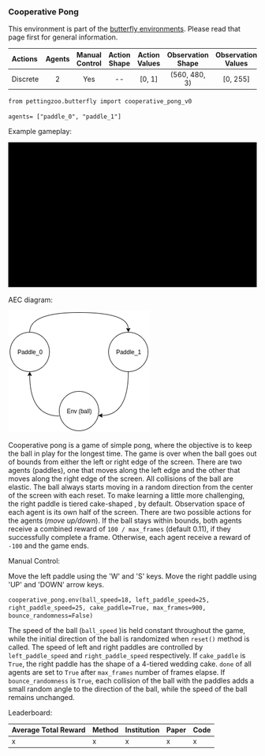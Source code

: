 
### Cooperative Pong

This environment is part of the [butterfly environments](butterfly). Please read that page first for general information.

| Actions  | Agents | Manual Control | Action Shape | Action Values | Observation Shape | Observation Values | Num States |
|:---------|:------:|:--------------:|:------------:|:-------------:|:-----------------:|:------------------:|:----------:|
| Discrete | 2      | Yes            |      --      |   [0, 1]      |  (560, 480, 3)    |   [0, 255]         | ?          |

`from pettingzoo.butterfly import cooperative_pong_v0`

`agents= ["paddle_0", "paddle_1"]`

Example gameplay:

![](docs/butterfly/butterfly_cooperative_pong.gif)

AEC diagram:

![](cooperative_pong_aec.png)

Cooperative pong is a game of simple pong, where the objective is to keep the ball in play for the longest time. The game is over when the ball goes out of bounds from either the left or right edge of the screen. There are two agents (paddles), one that moves along the left edge and the other that moves along the right edge of the screen. All collisions of the ball are elastic. The ball always starts moving in a random direction from the center of the screen with each reset. To make learning a little more challenging, the right paddle is tiered cake-shaped , by default. Observation space of each agent is its own half of the screen. There are two possible actions for the agents (_move up/down_). If the ball stays within bounds, both agents receive a combined reward of `100 / max_frames` (default 0.11), if they successfully complete a frame. Otherwise, each agent receive a reward of `-100` and the game ends.


Manual Control:

Move the left paddle using the 'W' and 'S' keys. Move the right paddle using 'UP' and 'DOWN' arrow keys.

```
cooperative_pong.env(ball_speed=18, left_paddle_speed=25,
right_paddle_speed=25, cake_paddle=True, max_frames=900, bounce_randomness=False)
```

The speed of the ball (`ball_speed` )is held constant throughout the game, while the initial direction of the ball is randomized when `reset()` method is called. The speed of left and right paddles are controlled by `left_paddle_speed` and `right_paddle_speed` respectively. If `cake_paddle` is `True`, the right paddle has the shape of a 4-tiered wedding cake. `done` of all agents are set to `True` after `max_frames` number of frames elapse. If `bounce_randomness` is `True`, each collision of the ball with the paddles adds a small random angle to the direction of the ball, while the speed of the ball remains unchanged.

Leaderboard:

| Average Total Reward | Method | Institution | Paper | Code |
|----------------------|--------|-------------|-------|------|
| x                    | x      | x           | x     | x    |
